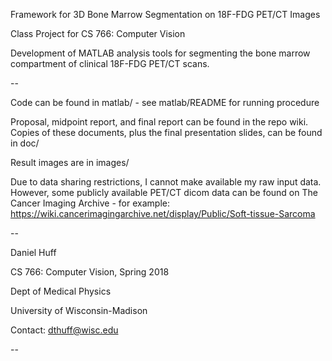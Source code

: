 Framework for 3D Bone Marrow Segmentation on 18F-FDG PET/CT Images 

Class Project for CS 766: Computer Vision



Development of MATLAB analysis tools for segmenting the bone marrow compartment of clinical 18F-FDG PET/CT scans.


--


Code can be found in matlab/ - see matlab/README for running procedure

Proposal, midpoint report, and final report can be found in the repo wiki.  Copies of these documents, plus the final presentation slides, can be found in doc/

Result images are in images/

Due to data sharing restrictions, I cannot make available my raw input data. However, some publicly available PET/CT dicom data can be found on The Cancer Imaging Archive - for example: https://wiki.cancerimagingarchive.net/display/Public/Soft-tissue-Sarcoma



--


Daniel Huff

CS 766: Computer Vision, Spring 2018

Dept of Medical Physics

University of Wisconsin-Madison

Contact: dthuff@wisc.edu

--
